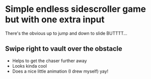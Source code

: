 # Simple endless sidescroller game but with one extra input
There's the obvious up to jump and down to slide BUTTTT...
## Swipe right to vault over the obstacle
* Helps to get the chaser further away
* Looks kinda cool
* Does a nice little animation (I drew myself)
yay!
